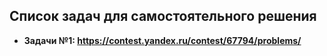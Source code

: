 ## Список задач для самостоятельного решения

- **Задачи №1: https://contest.yandex.ru/contest/67794/problems/**


